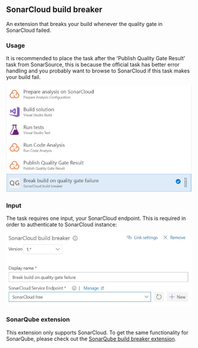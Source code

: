 ## SonarCloud build breaker
An extension that breaks your build whenever the quality gate in SonarCloud failed.

### Usage
It is recommended to place the task after the 'Publish Quality Gate Result' task from SonarSource, this is because the official task has better error handling and you probably want to browse to SonarCloud if this task makes your build fail.

![usage](extensions/sonarcloud/images/usage.png)

### Input
The task requires one input, your SonarCloud endpoint. This is required in order to authenticate to SonarCloud instance:

![input](extensions/sonarcloud/images/input.png)

### SonarQube extension
This extension only supports SonarCloud. To get the same functionality for SonarQube, please check out the [SonarQube build breaker extension](https://marketplace.visualstudio.com/items?itemName=SimondeLang.sonar-buildbreaker).
